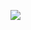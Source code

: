 [![](https://render.alipay.com/p/s/taobaonpm_click/tengine_source_banner)](https://cn.aliyun.com/product/aliware/mse?spm=tengine-website.topbar.0.0.0)

